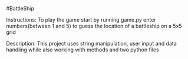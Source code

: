 #BattleShip

Instructions:
To play the game start by running game.py
enter numbers(between 1 and 5) to guess the location of a battleship on a 5x5 grid

Description:
This project uses string manipulation, user input and data handling while also working with methods and two python files
